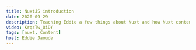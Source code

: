 ```yaml
---
title: NuxtJS introduction
date: 2020-09-29
description: Teaching Eddie a few things about Nuxt and how Nuxt content works. Watch Eddies reaction to the live editing feature of Nuxt content.
video: KrqzTw_OiDY
tags: [nuxt, Content]
host: Eddie Jaoude
---
```

